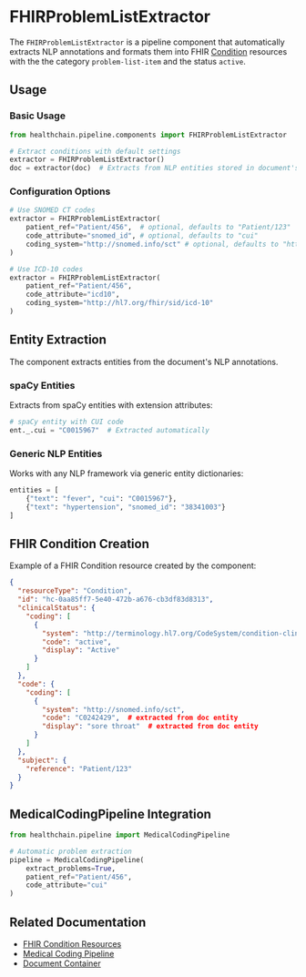 # FHIRProblemListExtractor

The `FHIRProblemListExtractor` is a pipeline component that automatically extracts NLP annotations and formats them into FHIR [Condition](https://www.hl7.org/fhir/condition.html) resources with the the category `problem-list-item` and the status `active`.

## Usage

### Basic Usage

```python
from healthchain.pipeline.components import FHIRProblemListExtractor

# Extract conditions with default settings
extractor = FHIRProblemListExtractor()
doc = extractor(doc)  # Extracts from NLP entities stored in document's .nlp.entities or spaCy doc
```

### Configuration Options

```python
# Use SNOMED CT codes
extractor = FHIRProblemListExtractor(
    patient_ref="Patient/456",  # optional, defaults to "Patient/123"
    code_attribute="snomed_id", # optional, defaults to "cui"
    coding_system="http://snomed.info/sct" # optional, defaults to "http://snomed.info/sct"
)

# Use ICD-10 codes
extractor = FHIRProblemListExtractor(
    patient_ref="Patient/456",
    code_attribute="icd10",
    coding_system="http://hl7.org/fhir/sid/icd-10"
)
```

## Entity Extraction

The component extracts entities from the document's NLP annotations.

### spaCy Entities

Extracts from spaCy entities with extension attributes:

```python
# spaCy entity with CUI code
ent._.cui = "C0015967"  # Extracted automatically
```

### Generic NLP Entities
Works with any NLP framework via generic entity dictionaries:
```python
entities = [
    {"text": "fever", "cui": "C0015967"},
    {"text": "hypertension", "snomed_id": "38341003"}
]
```

## FHIR Condition Creation

Example of a FHIR Condition resource created by the component:

```json
{
  "resourceType": "Condition",
  "id": "hc-0aa85ff7-5e40-472b-a676-cb3df83d8313",
  "clinicalStatus": {
    "coding": [
      {
        "system": "http://terminology.hl7.org/CodeSystem/condition-clinical",
        "code": "active",
        "display": "Active"
      }
    ]
  },
  "code": {
    "coding": [
      {
        "system": "http://snomed.info/sct",
        "code": "C0242429",  # extracted from doc entity
        "display": "sore throat"  # extracted from doc entity
      }
    ]
  },
  "subject": {
    "reference": "Patient/123"
  }
}
```


## MedicalCodingPipeline Integration

```python
from healthchain.pipeline import MedicalCodingPipeline

# Automatic problem extraction
pipeline = MedicalCodingPipeline(
    extract_problems=True,
    patient_ref="Patient/456",
    code_attribute="cui"
)
```

## Related Documentation

- [FHIR Condition Resources](https://www.hl7.org/fhir/condition.html)
- [Medical Coding Pipeline](../prebuilt_pipelines/medicalcoding.md)
- [Document Container](../data_container.md)
